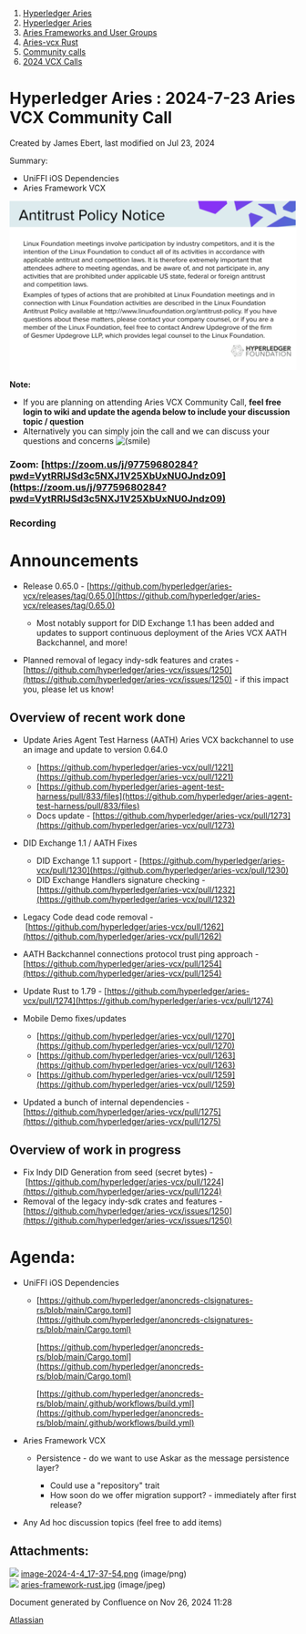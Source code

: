 1. [Hyperledger Aries](index.html)
2. [Hyperledger Aries](Hyperledger-Aries_18481154.html)
3. [Aries Frameworks and User Groups](Aries-Frameworks-and-User-Groups_18481290.html)
4. [Aries-vcx Rust](Aries-vcx-Rust_18499431.html)
5. [Community calls](Community-calls_18499459.html)
6. [2024 VCX Calls](2024-VCX-Calls_18519103.html)

# Hyperledger Aries : 2024-7-23 Aries VCX Community Call

Created by James Ebert, last modified on Jul 23, 2024

Summary:

- UniFFI iOS Dependencies
- Aries Framework VCX

![](attachments/18511029/18519504.png?height=250)

**Note:**

- If you are planning on attending Aries VCX Community Call, **feel free login to wiki and update the agenda below to include your discussion topic / question**
- Alternatively you can simply join the call and we can discuss your questions and concerns ![(smile)](images/icons/emoticons/smile.png)

### Zoom: [https://zoom.us/j/97759680284?pwd=VytRRlJSd3c5NXJ1V25XbUxNU0Jndz09](https://zoom.us/j/97759680284?pwd=VytRRlJSd3c5NXJ1V25XbUxNU0Jndz09)

### Recording

# Announcements

- Release 0.65.0 - [https://github.com/hyperledger/aries-vcx/releases/tag/0.65.0](https://github.com/hyperledger/aries-vcx/releases/tag/0.65.0)
  
  - Most notably support for DID Exchange 1.1 has been added and updates to support continuous deployment of the Aries VCX AATH Backchannel, and more!
- Planned removal of legacy indy-sdk features and crates - [https://github.com/hyperledger/aries-vcx/issues/1250](https://github.com/hyperledger/aries-vcx/issues/1250) - if this impact you, please let us know!

## Overview of recent work done

- Update Aries Agent Test Harness (AATH) Aries VCX backchannel to use an image and update to version 0.64.0
  
  - [https://github.com/hyperledger/aries-vcx/pull/1221](https://github.com/hyperledger/aries-vcx/pull/1221)
  - [https://github.com/hyperledger/aries-agent-test-harness/pull/833/files](https://github.com/hyperledger/aries-agent-test-harness/pull/833/files)
  - Docs update - [https://github.com/hyperledger/aries-vcx/pull/1273](https://github.com/hyperledger/aries-vcx/pull/1273)
- DID Exchange 1.1 / AATH Fixes
  
  - DID Exchange 1.1 support - [https://github.com/hyperledger/aries-vcx/pull/1230](https://github.com/hyperledger/aries-vcx/pull/1230)
  - DID Exchange Handlers signature checking - [https://github.com/hyperledger/aries-vcx/pull/1232](https://github.com/hyperledger/aries-vcx/pull/1232)
- Legacy Code dead code removal - [https://github.com/hyperledger/aries-vcx/pull/1262](https://github.com/hyperledger/aries-vcx/pull/1262)
- AATH Backchannel connections protocol trust ping approach - [https://github.com/hyperledger/aries-vcx/pull/1254](https://github.com/hyperledger/aries-vcx/pull/1254)
- Update Rust to 1.79 - [https://github.com/hyperledger/aries-vcx/pull/1274](https://github.com/hyperledger/aries-vcx/pull/1274)
- Mobile Demo fixes/updates
  
  - [https://github.com/hyperledger/aries-vcx/pull/1270](https://github.com/hyperledger/aries-vcx/pull/1270)
  - [https://github.com/hyperledger/aries-vcx/pull/1263](https://github.com/hyperledger/aries-vcx/pull/1263)
  - [https://github.com/hyperledger/aries-vcx/pull/1259](https://github.com/hyperledger/aries-vcx/pull/1259)
- Updated a bunch of internal dependencies - [https://github.com/hyperledger/aries-vcx/pull/1275](https://github.com/hyperledger/aries-vcx/pull/1275)

## Overview of work in progress

- Fix Indy DID Generation from seed (secret bytes) - [https://github.com/hyperledger/aries-vcx/pull/1224](https://github.com/hyperledger/aries-vcx/pull/1224)
- Removal of the legacy indy-sdk crates and features - [https://github.com/hyperledger/aries-vcx/issues/1250](https://github.com/hyperledger/aries-vcx/issues/1250)

# Agenda:

- UniFFI iOS Dependencies
  
  - [https://github.com/hyperledger/anoncreds-clsignatures-rs/blob/main/Cargo.toml](https://github.com/hyperledger/anoncreds-clsignatures-rs/blob/main/Cargo.toml)
    
    [https://github.com/hyperledger/anoncreds-rs/blob/main/Cargo.toml](https://github.com/hyperledger/anoncreds-rs/blob/main/Cargo.toml)
    
    [https://github.com/hyperledger/anoncreds-rs/blob/main/.github/workflows/build.yml](https://github.com/hyperledger/anoncreds-rs/blob/main/.github/workflows/build.yml)
- Aries Framework VCX
  
  - Persistence - do we want to use Askar as the message persistence layer?
    
    - Could use a "repository" trait
    - How soon do we offer migration support? - immediately after first release?
- Any Ad hoc discussion topics (feel free to add items)

## Attachments:

![](images/icons/bullet_blue.gif) [image-2024-4-4\_17-37-54.png](attachments/18511029/18519504.png) (image/png)  
![](images/icons/bullet_blue.gif) [aries-framework-rust.jpg](attachments/18511029/18519503.jpg) (image/jpeg)

Document generated by Confluence on Nov 26, 2024 11:28

[Atlassian](http://www.atlassian.com/)
